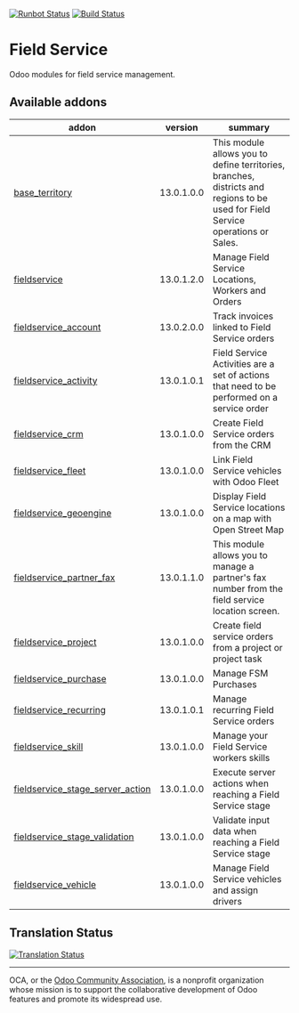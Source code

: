 [![Runbot Status](https://runbot.odoo-community.org/runbot/badge/flat/264/13.0.svg)](https://runbot.odoo-community.org/runbot/repo/github-com-oca-field-service-264)
[![Build Status](https://travis-ci.org/OCA/field-service.svg?branch=13.0)](https://travis-ci.org/OCA/field-service)

# Field Service

Odoo modules for field service management.

[//]: # (addons)

Available addons
----------------
addon | version | summary
--- | --- | ---
[base_territory](base_territory/) | 13.0.1.0.0 | This module allows you to define territories, branches, districts and regions to be used for Field Service operations or Sales.
[fieldservice](fieldservice/) | 13.0.1.2.0 | Manage Field Service Locations, Workers and Orders
[fieldservice_account](fieldservice_account/) | 13.0.2.0.0 | Track invoices linked to Field Service orders
[fieldservice_activity](fieldservice_activity/) | 13.0.1.0.1 | Field Service Activities are a set of actions that need to be performed on a service order
[fieldservice_crm](fieldservice_crm/) | 13.0.1.0.0 | Create Field Service orders from the CRM
[fieldservice_fleet](fieldservice_fleet/) | 13.0.1.0.0 | Link Field Service vehicles with Odoo Fleet
[fieldservice_geoengine](fieldservice_geoengine/) | 13.0.1.0.0 | Display Field Service locations on a map with Open Street Map
[fieldservice_partner_fax](fieldservice_partner_fax/) | 13.0.1.1.0 | This module allows you to manage a partner's fax number from the field service location screen.
[fieldservice_project](fieldservice_project/) | 13.0.1.0.0 | Create field service orders from a project or project task
[fieldservice_purchase](fieldservice_purchase/) | 13.0.1.0.0 | Manage FSM Purchases
[fieldservice_recurring](fieldservice_recurring/) | 13.0.1.0.1 | Manage recurring Field Service orders
[fieldservice_skill](fieldservice_skill/) | 13.0.1.0.0 | Manage your Field Service workers skills
[fieldservice_stage_server_action](fieldservice_stage_server_action/) | 13.0.1.0.0 | Execute server actions when reaching a Field Service stage
[fieldservice_stage_validation](fieldservice_stage_validation/) | 13.0.1.0.0 | Validate input data when reaching a Field Service stage
[fieldservice_vehicle](fieldservice_vehicle/) | 13.0.1.0.0 | Manage Field Service vehicles and assign drivers

[//]: # (end addons)

## Translation Status
[![Translation Status](https://translation.odoo-community.org/widgets/field-service-13-0/-/multi-auto.svg)](https://translation.odoo-community.org/engage/field-service-13-0/?utm_source=widget)

----

OCA, or the [Odoo Community Association](http://odoo-community.org/), is a nonprofit organization whose
mission is to support the collaborative development of Odoo features and
promote its widespread use.
